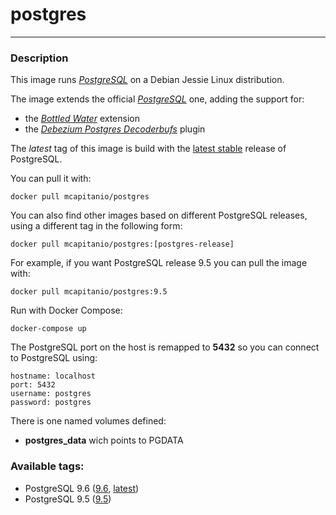 # **postgres**
___

### Description

This image runs [*PostgreSQL*](https://www.postgresql.org/) on a Debian Jessie Linux distribution.

The image extends the official [*PostgreSQL*](https://hub.docker.com/_/postgres/) one, adding the support for:

 * the [*Bottled Water*](https://github.com/confluentinc/bottledwater-pg) extension
 * the [*Debezium Postgres Decoderbufs*](https://github.com/debezium/postgres-decoderbufs.git) plugin

The *latest* tag of this image is build with the [latest stable](https://www.postgresql.org/) release of PostgreSQL.

You can pull it with:

    docker pull mcapitanio/postgres


You can also find other images based on different PostgreSQL releases, using a different tag in the following form:

    docker pull mcapitanio/postgres:[postgres-release]


For example, if you want PostgreSQL release 9.5 you can pull the image with:

    docker pull mcapitanio/postgres:9.5

Run with Docker Compose:

    docker-compose up

The PostgreSQL port on the host is remapped to **5432** so you can connect to PostgreSQL using:

    hostname: localhost
    port: 5432
    username: postgres
    password: postgres

There is one named volumes defined:

- **postgres_data** wich points to PGDATA


### Available tags:

- PostgreSQL 9.6 ([9.6](https://github.com/mcapitanio/docker-postgres/blob/9.6/Dockerfile), [latest](https://github.com/mcapitanio/docker-postgres/blob/latest/Dockerfile))
- PostgreSQL 9.5 ([9.5](https://github.com/mcapitanio/docker-postgres/blob/9.5/Dockerfile))
